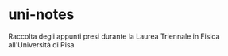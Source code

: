 # uni-notes
Raccolta degli appunti presi durante la Laurea Triennale in Fisica all'Università di Pisa
